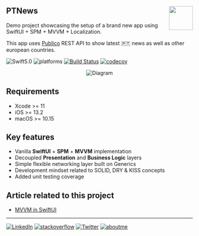 <h2>PTNews
  <img src="http://duraes.me/emoji.png"
       align="right" width="64" height="64" />
</h2>


Demo project showcasing the setup of a brand new app using SwiftUI + SPM + MVVM + Localization.

This app uses [Publico]("https://www.publico.pt/") REST API to show latest 🇵🇹 news 
as well as other european countries.

![Swift5.0](https://img.shields.io/badge/swift-5.0-orange.svg)
![platforms](https://img.shields.io/badge/platforms-iPhone%20%7C%20iPad%20%7C%20macOS-lightgrey) [![Build Status](https://travis-ci.com/lduraes/SwiftUI-MVVM-News.svg?branch=master)](https://travis-ci.org/lduraes/SwiftUI-MVVM-News) 
[![codecov](https://codecov.io/gh/lduraes/SwiftUI-MVVM-News/branch/master/graph/badge.svg)](https://codecov.io/gh/lduraes/SwiftUI-MVVM-News)

<!--
![iOS](https://img.shields.io/badge/os-iOS-lightgrey.svg?style=flat)
![macOS](https://img.shields.io/badge/os-macOS-lightgrey.svg?style=flat)
-->

<p align="center">
  <img src="https://github.com/lduraes/images/blob/master/swiftui-news-macOS.png?raw=true" alt="Diagram"/>
</p>

## Requirements

* Xcode >= 11
* iOS >= 13.2 
* macOS >= 10.15

<!--
## Architecture overview

<p align="center">
  <img src="https://i.stack.imgur.com/0VBaq.png?raw=true" alt="Diagram"/>
</p>
-->

## Key features
* Vanilla **SwiftUI** + **SPM** + **MVVM** implementation
* Decoupled **Presentation** and **Business Logic** layers
* Simple flexible networking layer built on Generics
* Development mindset related to SOLID, DRY & KISS concepts
* Added unit testing coverage


## Article related to this project

* [MVVM in SwiftUI](https://medium.com/flawless-app-stories/mvvm-in-swiftui-8a2e9cc2964a)
 
---

[![LinkedIn](https://img.shields.io/badge/linkedin-lduraes-blue)](https://www.linkedin.com/in/lduraes/) [![stackoverflow](https://img.shields.io/badge/stackoverflow-lduraes-orange)](http://www.careers.stackoverflow.com/lduraes) [![Twitter](https://img.shields.io/badge/twitter-ilduraes-blue)](https://twitter.com/ilduraes) [![aboutme](https://img.shields.io/badge/aboutme-lduraes-orange)](http:/duraes.me/profile.html) <!--[![lduraes](https://img.shields.io/badge/%F0%9F%8D%BA-lduraes-brightgreen)](lduraes@gmail.com)-->